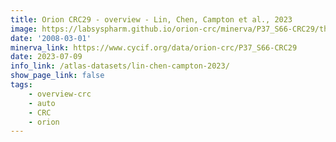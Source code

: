 ```yaml
---
title: Orion CRC29 - overview - Lin, Chen, Campton et al., 2023
image: https://labsyspharm.github.io/orion-crc/minerva/P37_S66-CRC29/thumbnail.jpg
date: '2008-03-01'
minerva_link: https://www.cycif.org/data/orion-crc/P37_S66-CRC29
date: 2023-07-09
info_link: /atlas-datasets/lin-chen-campton-2023/
show_page_link: false
tags:
    - overview-crc
    - auto
    - CRC
    - orion
---
```

